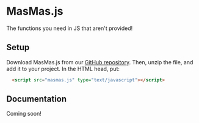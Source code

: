 # MasMas.js  
The functions you need in JS that aren't provided!  

## Setup  

Download MasMas.js from our [GitHub repository][GitHub Main].  Then, unzip the file, and add it to your project.
In the HTML head, put:
```html
  <script src="masmas.js" type="text/javascript"></script>
```

## Documentation  

Coming soon!

[GitHub Main]: https://github.com/MasMas-js/MasMas.js
